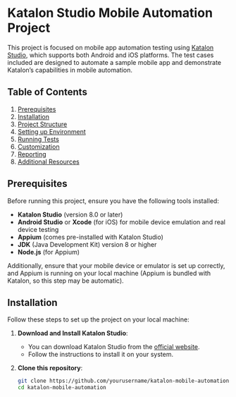 # Katalon Studio Mobile Automation Project

This project is focused on mobile app automation testing using [Katalon Studio](https://www.katalon.com/), which supports both Android and iOS platforms. The test cases included are designed to automate a sample mobile app and demonstrate Katalon’s capabilities in mobile automation.

## Table of Contents
1. [Prerequisites](#prerequisites)
2. [Installation](#installation)
3. [Project Structure](#project-structure)
4. [Setting up Environment](#setting-up-environment)
5. [Running Tests](#running-tests)
6. [Customization](#customization)
7. [Reporting](#reporting)
8. [Additional Resources](#additional-resources)

## Prerequisites

Before running this project, ensure you have the following tools installed:

- **Katalon Studio** (version 8.0 or later)
- **Android Studio** or **Xcode** (for iOS) for mobile device emulation and real device testing
- **Appium** (comes pre-installed with Katalon Studio)
- **JDK** (Java Development Kit) version 8 or higher
- **Node.js** (for Appium)

Additionally, ensure that your mobile device or emulator is set up correctly, and Appium is running on your local machine (Appium is bundled with Katalon, so this step may be automatic).

## Installation

Follow these steps to set up the project on your local machine:

1. **Download and Install Katalon Studio**:
   - You can download Katalon Studio from the [official website](https://www.katalon.com/download/).
   - Follow the instructions to install it on your system.

2. **Clone this repository**:
   ```bash
   git clone https://github.com/yourusername/katalon-mobile-automation.git
   cd katalon-mobile-automation
